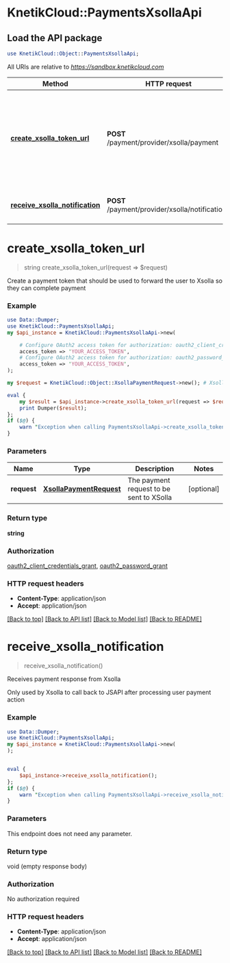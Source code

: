 # KnetikCloud::PaymentsXsollaApi

## Load the API package
```perl
use KnetikCloud::Object::PaymentsXsollaApi;
```

All URIs are relative to *https://sandbox.knetikcloud.com*

Method | HTTP request | Description
------------- | ------------- | -------------
[**create_xsolla_token_url**](PaymentsXsollaApi.md#create_xsolla_token_url) | **POST** /payment/provider/xsolla/payment | Create a payment token that should be used to forward the user to Xsolla so they can complete payment
[**receive_xsolla_notification**](PaymentsXsollaApi.md#receive_xsolla_notification) | **POST** /payment/provider/xsolla/notifications | Receives payment response from Xsolla


# **create_xsolla_token_url**
> string create_xsolla_token_url(request => $request)

Create a payment token that should be used to forward the user to Xsolla so they can complete payment

### Example 
```perl
use Data::Dumper;
use KnetikCloud::PaymentsXsollaApi;
my $api_instance = KnetikCloud::PaymentsXsollaApi->new(

    # Configure OAuth2 access token for authorization: oauth2_client_credentials_grant
    access_token => 'YOUR_ACCESS_TOKEN',
    # Configure OAuth2 access token for authorization: oauth2_password_grant
    access_token => 'YOUR_ACCESS_TOKEN',
);

my $request = KnetikCloud::Object::XsollaPaymentRequest->new(); # XsollaPaymentRequest | The payment request to be sent to XSolla

eval { 
    my $result = $api_instance->create_xsolla_token_url(request => $request);
    print Dumper($result);
};
if ($@) {
    warn "Exception when calling PaymentsXsollaApi->create_xsolla_token_url: $@\n";
}
```

### Parameters

Name | Type | Description  | Notes
------------- | ------------- | ------------- | -------------
 **request** | [**XsollaPaymentRequest**](XsollaPaymentRequest.md)| The payment request to be sent to XSolla | [optional] 

### Return type

**string**

### Authorization

[oauth2_client_credentials_grant](../README.md#oauth2_client_credentials_grant), [oauth2_password_grant](../README.md#oauth2_password_grant)

### HTTP request headers

 - **Content-Type**: application/json
 - **Accept**: application/json

[[Back to top]](#) [[Back to API list]](../README.md#documentation-for-api-endpoints) [[Back to Model list]](../README.md#documentation-for-models) [[Back to README]](../README.md)

# **receive_xsolla_notification**
> receive_xsolla_notification()

Receives payment response from Xsolla

Only used by Xsolla to call back to JSAPI after processing user payment action

### Example 
```perl
use Data::Dumper;
use KnetikCloud::PaymentsXsollaApi;
my $api_instance = KnetikCloud::PaymentsXsollaApi->new(
);


eval { 
    $api_instance->receive_xsolla_notification();
};
if ($@) {
    warn "Exception when calling PaymentsXsollaApi->receive_xsolla_notification: $@\n";
}
```

### Parameters
This endpoint does not need any parameter.

### Return type

void (empty response body)

### Authorization

No authorization required

### HTTP request headers

 - **Content-Type**: application/json
 - **Accept**: application/json

[[Back to top]](#) [[Back to API list]](../README.md#documentation-for-api-endpoints) [[Back to Model list]](../README.md#documentation-for-models) [[Back to README]](../README.md)

